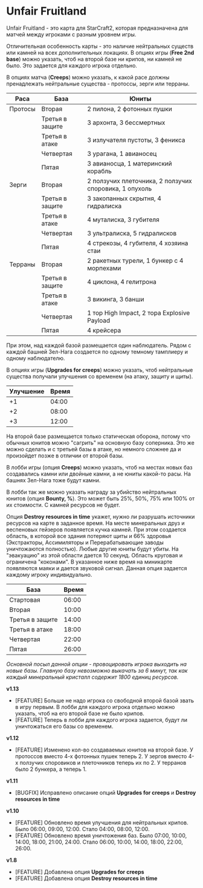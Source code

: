 # Unfair Fruitland

Unfair Fruitland - это карта для StarCraft2, которая предназначена для матчей между игроками с разным уровнем игры.

Отличительная особенность карты - это наличие нейтральных существ или камней на всех дополнительных локациях. В опциях игры (**Free 2nd base**) можно указать, чтоб на второй базе ни крипов, ни камней не было. Это задается для каждого игрока отдельно.

В опциях матча (**Creeps**) можно указать, к какой расе должны пренадлежать нейтральные существа - протоссы, зерги или терраны. 

| Раса | База | Юниты |
|------|------|-------|
| Протосы | Вторая | 2 пилона, 2 фотонных пушки |
|  | Третья в защите | 3 архонта, 3 бессмертных |
|  | Третья в атаке | 3 излучателя пустоты, 3 феникса |
|  | Четвертая | 3 урагана, 1 авианосец |
|  | Пятая  | 3 авианосца, 1 материнский корабль |
| Зерги | Вторая | 2 ползучих плеточника, 2 ползучих споровика, 1 опухоль |
|  | Третья в защите | 3 закопанных скрытня, 4 гидралиска |
|  | Третья в атаке | 4 муталиска, 3 губителя |
|  | Четвертая | 3 ультралиска, 5 гидралисков |
|  | Пятая  | 4 стрекозы, 4 губителя, 4 хозяина стаи |
| Терраны | Вторая | 2 ракетных турели, 1 бункер с 4 морпехами |
|  | Третья в защите | 4 циклона, 4 гелитрона |
|  | Третья в атаке | 3 викинга, 3 банши |
|  | Четвертая | 1 тор High Impact, 2 тора Explosive Payload |
|  | Пятая  | 4 крейсера |

При этом, над каждой базой размещается один наблюдатель. Рядом с каждой башней Зел-Нага создается по одному темному тамплиеру и одному наблюдателю.

В опциях игры (**Upgrades for creeps**) можно указать, чтоб нейтральные существа получали улучшения со временем (на атаку, защиту и щиты).

| Улучшение | Время |
|-----------|-------|
| +1        | 04:00 |
| +2        | 08:00 |
| +3        | 12:00 |

На второй базе размещается только статическая оборона, потому что обычных юнитов можно "сагрить" на основную базу соперника. Это же можно сделать и с третьей базы в атаке, но немного сложнее да и произойдет позже в отличии от второй базы.

В лобби игры (опция **Creeps**) можно указать, чтоб на местах новых баз создавались камни или двойные камни, а не юниты какой-то расы. На башнях Зел-Нага тоже будут камни.

В лобби так же можно указать награду за убийство нейтральных юнитов (опция **Bounty, %**). Это может быть 25%, 50%, 75% или 100% от их стоимости. С камней ресурсов не будет.

Опция **Destroy resources in time** укажет, нужно ли разрушать источники ресурсов на карте в заданное время. На месте минеральных друз и веспеновых гейзеров появляется кучка камней. При этом создается область, в которой все здания потеряют щиты и 66% здоровья (Экстракторы, Ассимиляторы и Перерабатывающие заводы уничтожаются полностью). Любые другие юниты будут убиты. На "эвакуацию" из этой области дается 10 секунд. Область круговая и ограничена "коконами". В указанное ниже время на миникарте появляются маяки и дается звуковой сигнал. Данная опция задается каждому игроку индивидуально.


| База            | Время |
|-----------------|-------|
| Стартовая       | 06:00 |
| Вторая          | 10:00 |
| Третья в защите | 14:00 |
| Третья в атаке  | 18:00 |
| Четвертая       | 22:00 |
| Пятая           | 26:00 |

*Основной посыл данной опции - провоцировать игрока выходить на новые базы. Главную базу невозможно выкачать за 6 минут, так как каждый минеральный кристалл содержит 1800 единиц ресурсов.*

**v1.13**

* [FEATURE] Больше не надо игрока со свободной второй базой звать в игру первым. В лобби для каждого игрока отдельно можно указать, чтоб на его второй базе не было крипов.
* [FEATURE] Теперь в лобби для каждого игрока задается, будут ли уничтожаться его базы со временем.

**v1.12**

* [FEATURE] Изменено кол-во создаваемых юнитов на второй базе. У протоссов вместо 4-х фотонных пушек теперь 2. У зергов вместо 4-х ползучих споровиков и плеточников теперь их по 2. У терранов было 2 бункера, а теперь 1.

**v1.11**

* [BUGFIX] Исправлено описание опций **Upgrades for creeps** и **Destroy resources in time**

**v1.10**
 
* [FEATURE] Обновлено время улучшения для нейтральных крипов. Было 06:00, 09:00, 12:00. Стало 04:00, 08:00, 12:00.
* [FEATURE] Обновлено время уничтожения баз. Было 07:00, 10:00, 14:00, 18:00, 21:00, 24:00. Стало 06:00, 10:00, 14:00, 18:00, 22:00, 26:00.

**v1.8**

* [FEATURE] Добавлена опция **Upgrades for creeps**
* [FEATURE] Добавлена опция **Destroy resources in time**
